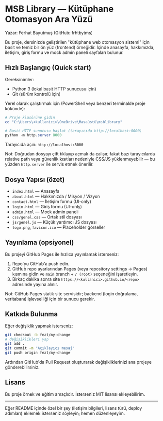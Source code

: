# MSB Library — Kütüphane Otomasyon Ara Yüzü

Yazar: Ferhat Bayutmuş (GitHub: frhtbytms)

Bu proje, dersinizde geliştirilen "kütüphane web otomasyon sistemi" için basit ve temiz bir ön yüz (frontend) örneğidir. İçinde anasayfa, hakkımızda, iletişim, giriş formu ve mock admin paneli sayfaları bulunur.

## Hızlı Başlangıç (Quick start)

Gereksinimler:
- Python 3 (lokal basit HTTP sunucusu için)
- Git (sürüm kontrolü için)

Yerel olarak çalıştırmak için (PowerShell veya benzeri terminalde proje kökünde):

```powershell
# Proje klasörüne gidin
cd "C:\Users\<kullanici>\OneDrive\Masaüstü\msblibrary"

# Basit HTTP sunucusu başlat (tarayıcıda http://localhost:8000)
python -m http.server 8000
```

Tarayıcıda açın: `http://localhost:8000`

Not: Doğrudan dosyayı çift tıklayıp açmak da çalışır, fakat bazı tarayıcılarda relative path veya güvenlik kısıtları nedeniyle CSS/JS yüklenmeyebilir — bu yüzden `http.server` ile servis etmek önerilir.

## Dosya Yapısı (özet)

- `index.html` — Anasayfa
- `about.html` — Hakkımızda / Misyon / Vizyon
- `contact.html` — İletişim formu (UI-only)
- `login.html` — Giriş formu (UI-only)
- `admin.html` — Mock admin paneli
- `css/genel.css` — Ortak stil dosyası
- `js/genel.js` — Küçük yardımcı JS dosyası
- `logo.png`, `favicon.ico` — Placeholder görseller

## Yayınlama (opsiyonel)

Bu projeyi GitHub Pages ile hızlıca yayınlamak isterseniz:

1. Repo'yu GitHub'a push edin.
2. GitHub repo ayarlarından Pages (veya repository settings -> Pages) kısmına gidin ve `main` branch + `/ (root)` seçeneğini işaretleyin.
3. Birkaç dakika sonra site `https://<kullanici>.github.io/<repo>` adresinde yayına alınır.

Not: GitHub Pages statik site servisidir; backend (login doğrulama, veritabanı) işlevselliği için bir sunucu gerekir.

## Katkıda Bulunma

Eğer değişiklik yapmak isterseniz:

```bash
git checkout -b feat/my-change
# değişiklikleri yap
git add .
git commit -m "Açıklayıcı mesaj"
git push origin feat/my-change
``` 

Ardından GitHub'da Pull Request oluşturarak değişikliklerinizi ana projeye gönderebilirsiniz.

## Lisans

Bu proje örnek ve eğitim amaçlıdır. İsterseniz MIT lisansı ekleyebilirim.

---
Eğer README içinde özel bir şey (iletişim bilgileri, lisans türü, deploy adımları) eklemek isterseniz söyleyin; hemen düzenleyeyim.
